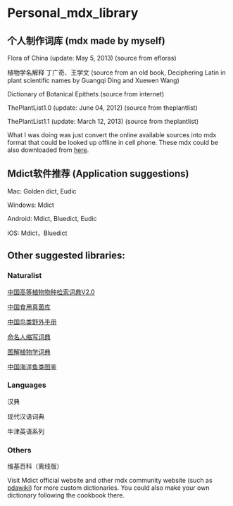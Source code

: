 # Personal_mdx_library

## 个人制作词库 (mdx made by myself)

Flora of China (update: May 5, 2013) (source from efloras)

植物学名解释 丁广奇、王学文 (source from an old book, Deciphering Latin in plant scientific names by Guangqi Ding and Xuewen Wang)

Dictionary of Botanical Epithets (source from internet)

ThePlantList1.0 (update: June 04, 2012) (source from theplantlist)

ThePlantList1.1 (update: March 12, 2013) (source from theplantlist)

What I was doing was just convert the online available sources into mdx format that could be looked up offline in cell phone. These mdx could be also downloaded from <a href="https://pan.baidu.com/s/1mgivDZ6#list/path=%2F">here</a>.

## Mdict软件推荐 (Application suggestions)

Mac: Golden dict, Eudic

Windows: Mdict

Android: Mdict, Bluedict, Eudic

iOS: Mdict，Bluedict

## Other suggested libraries:

### Naturalist

<a href="https://pan.baidu.com/s/1bAnlFK#list/path=%2F">中国高等植物物种检索词典V2.0</a>

<a href="https://pan.baidu.com/s/1bpcL99d">中国食用真菌库</a>

<a href="https://pan.baidu.com/s/1dFn6UOT">中国鸟类野外手册</a>

<a href="https://pan.baidu.com/s/1qYnQz5E">命名人缩写词典</a>

<a href="https://pan.baidu.com/s/1dFbvAwT">图解植物学词典</a>

<a href="https://pan.baidu.com/s/1gfLYLgR">中国海洋鱼类图鉴</a>

### Languages

汉典

现代汉语词典

牛津英语系列

### Others

维基百科（离线版）

Visit Mdict official website and other mdx community website (such as <a href="http://www.pdawiki.com/forum/forum-4-1.html">pdawiki</a>) for more custom dictionaries. You could also make your own dictionary following the cookbook there.
